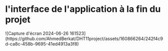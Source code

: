 <h1>l'interface de l'application   à la fin du projet </h1>
![Capture d'écran 2024-06-26 161523](https://github.com/AhmedBerkat/DHT11project/assets/160866264/242f4c9d-ca8c-458b-9695-41ed4913a3f8)
